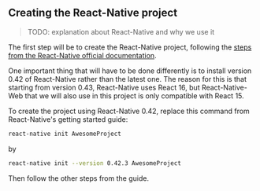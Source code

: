 ## Creating the React-Native project

> TODO: explanation about React-Native and why we use it

The first step will be to create the React-Native project, following the [steps from the React-Native official documentation](https://facebook.github.io/react-native/releases/0.42/docs/getting-started.html).

One important thing that will have to be done differently is to install version 0.42 of React-Native rather than the latest one. The reason for this is that starting from version 0.43, React-Native uses React 16, but React-Native-Web that we will also use in this project is only compatible with React 15.

To create the project using React-Native 0.42, replace this command from React-Native's getting started guide:

```bash
react-native init AwesomeProject
```

by

```bash
react-native init --version 0.42.3 AwesomeProject
```

Then follow the other steps from the guide.


